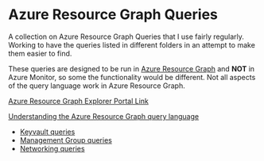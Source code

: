 # Azure Resource Graph Queries
A collection on Azure Resource Graph Queries that I use fairly regularly. Working to have the queries listed in different folders in an attempt to make them easier to find.

These queries are designed to be run in [Azure Resource Graph](https://docs.microsoft.com/en-us/azure/governance/resource-graph/overview) and **NOT** in Azure Monitor, so some the functionality would be different. Not all aspects of the query language work in Azure Resource Graph.

[Azure Resource Graph Explorer Portal Link](https://portal.azure.com/#blade/HubsExtension/ArgQueryBlade)

[Understanding the Azure Resource Graph query language](https://docs.microsoft.com/en-us/azure/governance/resource-graph/concepts/query-language)

- [Keyvault queries](https://github.com/fskelly/azure-resource-graph/blob/f8ae4428c0c8371d04ef45c65ef53fdd9a3f624d/keyVaults)
- [Management Group queries](https://github.com/fskelly/azure-resource-graph/blob/d2d469fdefb9722fdfc60b422fffe48d15f1dcb3/managementGroups/managementGroups.md)
- [Networking queries](/networking//networking.md)